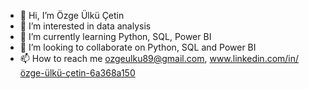 - 👋 Hi, I’m Özge Ülkü Çetin
- 👀 I’m interested in data analysis
- 🌱 I’m currently learning Python, SQL, Power BI
- 💞️ I’m looking to collaborate on Python, SQL and Power BI
- 📫 How to reach me ozgeulku89@gmail.com, www.linkedin.com/in/özge-ülkü-çetin-6a368a150


<!---
ozzul/ozzul is a ✨ special ✨ repository because its `README.md` (this file) appears on your GitHub profile.
You can click the Preview link to take a look at your changes.
--->
